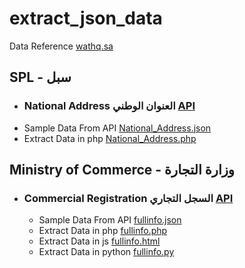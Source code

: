 # extract_json_data


Data Reference [wathq.sa](https://developer.wathq.sa)


## SPL   -  سبل

   - ### National Address  العنوان الوطني  [API](https://developer.wathq.sa/ar/api/17)

   * Sample Data From API [National_Address.json](spl/National_Address.json)
   * Extract Data in php [National_Address.php](spl/National_Address.php)



## Ministry of Commerce - وزارة التجارة

   - ### Commercial Registration السجل التجاري [API](https://developer.wathq.sa/ar/api/16)

     * Sample Data From API [fullinfo.json](commercialregistration/fullinfo.json)
     * Extract Data in php [fullinfo.php](commercialregistration/fullinfo.php)
     * Extract Data in js [fullinfo.html](commercialregistration/fullinfo.html)
     * Extract Data in python [fullinfo.py](commercialregistration/fullinfo.py)

     
